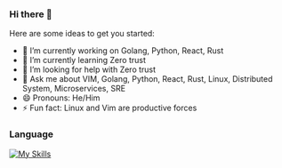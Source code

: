 ### Hi there 👋

<!--
**rogerogers/rogerogers** is a ✨ _special_ ✨ repository because its `README.md` (this file) appears on your GitHub profile.
-->
<!-- - 👯 I’m looking to collaborate on ... -->
<!-- - 📫 How to reach me: -->
<!-- - ⚡ Fun fact: -->
Here are some ideas to get you started:

- 🔭 I’m currently working on Golang, Python, React, Rust
- 🌱 I’m currently learning Zero trust
- 🤔 I’m looking for help with Zero trust
- 💬 Ask me about VIM, Golang, Python, React, Rust, Linux, Distributed System, Microservices, SRE
- 😄 Pronouns: He/Him
- ⚡ Fun fact: Linux and Vim are productive forces

### Language
[![My Skills](https://skillicons.dev/icons?i=vim&theme=light)](https://blog.rogerogers.com)
